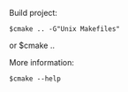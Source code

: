 Build project:

    $cmake .. -G"Unix Makefiles"
or
    $cmake ..

More information:

    $cmake --help
